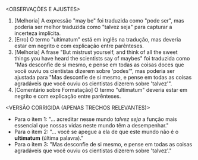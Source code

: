<OBSERVAÇÕES E AJUSTES>
1. [Melhoria] A expressão "may be" foi traduzida como "pode ser", mas poderia ser melhor traduzida como "talvez seja" para capturar a incerteza implícita.
2. [Erro] O termo "ultimatum" está em inglês na tradução, mas deveria estar em negrito e com explicação entre parênteses.
3. [Melhoria] A frase "But mistrust yourself, and think of all the sweet things you have heard the scientists say of maybes" foi traduzida como "Mas desconfie de si mesmo, e pense em todas as coisas doces que você ouviu os cientistas dizerem sobre 'podes'", mas poderia ser ajustada para "Mas desconfie de si mesmo, e pense em todas as coisas agradáveis que você ouviu os cientistas dizerem sobre 'talvez'".
4. [Comentário sobre Formatação] O termo "ultimatum" deveria estar em negrito e com explicação entre parênteses.

<VERSÃO CORRIGIDA (APENAS TRECHOS RELEVANTES)>
- Para o item 1: "... acreditar nesse mundo _talvez seja_ a função mais essencial que nossas vidas neste mundo têm a desempenhar."
- Para o item 2: "... você se apegue a ela de que este mundo não é o **ultimatum** (última palavra)."
- Para o item 3: "Mas desconfie de si mesmo, e pense em todas as coisas agradáveis que você ouviu os cientistas dizerem sobre 'talvez'."